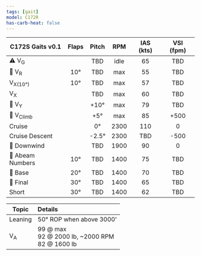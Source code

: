 ```yaml
---
tags: [gait]
model: C172R
has-carb-heat: false
---
```


| **C172S Gaits** v0.1 | **Flaps** | **Pitch** | **RPM** | **IAS (kts)** | **VSI (fpm)** |
| -------------------- |:---------:|:---------:|:-------:|:-------------:|:-------------:|
| ⚠️ V<sub>G</sub>     |           |    TBD    |  idle   |      65       |      TBD      |
| 🛫 V<sub>R</sub>     |    10°    |    TBD    |   max   |      55       |      TBD      |
| V<sub>X(10°)</sub>   |    10°    |    TBD    |   max   |      57       |      TBD      |
| V<sub>X</sub>        |           |    TBD    |   max   |      60       |      TBD      |
| 🛫 V<sub>Y</sub>     |           |   +10°    |   max   |      79       |      TBD      |
| 🛫 V<sub>Climb</sub> |           |    +5°    |   max   |      85       |     +500      |
| Cruise               |           |    0°     |  2300   |      110      |       0       |
| Cruise Descent       |           |  \-2.5°   |  2300   |      TBD      |     \-500     |
| 🛬 Downwind          |           |    TBD    |  1900   |      90       |       0       |
| 🛬 Abeam Numbers     |    10°    |    TBD    |  1400   |      75       |      TBD      |
| 🛬 Base              |    20°    |    TBD    |  1400   |      70       |      TBD      |
| 🛬 Final             |    30°    |    TBD    |  1400   |      65       |      TBD      |
| Short                |    30°    |    TBD    |  1400   |      62       |      TBD      |

| Topic              | Details                                   |
| ------------------ |:----------------------------------------- |
| Leaning            | 50° ROP when above 3000'                  | 
| V<sub>A</sub>      | 99 @ max<br>92 @ 2000 lb, ~2000 RPM<br>82 @ 1600 lb |